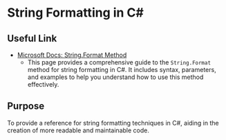# String Formatting in C#

## Useful Link

- [Microsoft Docs: String.Format Method](https://learn.microsoft.com/en-us/dotnet/api/system.string.format)
  - This page provides a comprehensive guide to the `String.Format` method for string formatting in C#. It includes syntax, parameters, and examples to help you understand how to use this method effectively.

## Purpose

To provide a reference for string formatting techniques in C#, aiding in the creation of more readable and maintainable code.

